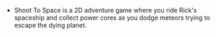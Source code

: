 - Shoot To Space is a 2D adventure game where you ride Rick's spaceship and collect power cores as you dodge meteors trying to escape the dying planet.
